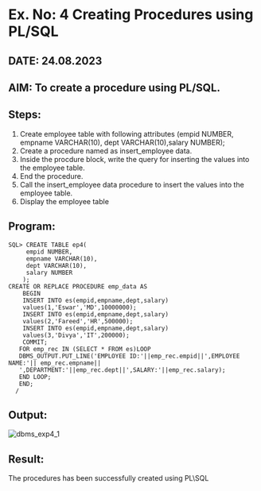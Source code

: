 # Ex. No: 4 Creating Procedures using PL/SQL

## DATE: 24.08.2023

## AIM: To create a procedure using PL/SQL.

## Steps:
1. Create employee table with following attributes (empid NUMBER, empname VARCHAR(10), dept VARCHAR(10),salary NUMBER);
2. Create a procedure named as insert_employee data.
3. Inside the procdure block, write the query for inserting the values into the employee table.
4. End the procedure.
5. Call the insert_employee data procedure to insert the values into the employee table.
6. Display the employee table

## Program:
```
SQL> CREATE TABLE ep4(
     empid NUMBER,
     empname VARCHAR(10),
     dept VARCHAR(10),
     salary NUMBER
    );
CREATE OR REPLACE PROCEDURE emp_data AS
    BEGIN
    INSERT INTO es(empid,empname,dept,salary)
    values(1,'Eswar','MD',10000000);
    INSERT INTO es(empid,empname,dept,salary)
    values(2,'Fareed','HR',500000);
    INSERT INTO es(empid,empname,dept,salary)
    values(3,'Divya','IT',200000);
    COMMIT;
   FOR emp_rec IN (SELECT * FROM es)LOOP
   DBMS_OUTPUT.PUT_LINE('EMPLOYEE ID:'||emp_rec.empid||',EMPLOYEE NAME:'|| emp_rec.empname||
   ',DEPARTMENT:'||emp_rec.dept||',SALARY:'||emp_rec.salary);
   END LOOP;
   END;
  /
```
  
## Output:
![dbms_exp4_1](https://github.com/Thirukaalathessvarar-S/Ex-No-4-Creating-Procedures-using-PL-SQL/assets/121166390/8505a54f-4abb-40d3-8d66-fb9d06e10cde)

## Result:
The procedures has been successfully created using PL\SQL
